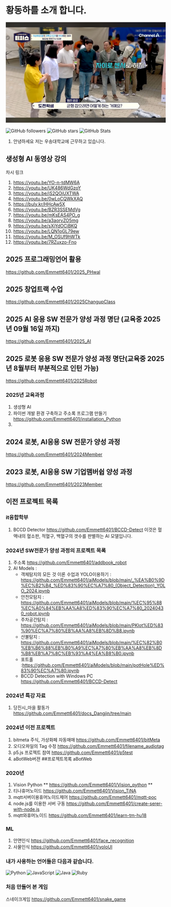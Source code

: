 # 황동하를 소개 합니다. 
![image](채널A.jpg)

![GitHub followers](https://img.shields.io/github/followers/Emmett6401?style=social)
![GitHub stars](https://img.shields.io/github/stars/Emmett6401?style=social)
![GitHub Stats](https://github-readme-stats.vercel.app/api?username=Emmett6401&show_icons=true&theme=radical)

  1. 안녕하세요 저는 우송대학교에 근무하고 있습니다.        
## 생성형 AI 동영상 강의 
차시 링크 
1. https://youtu.be/YO-n-tdMW6A
2. https://youtu.be/UK486WdGzoY
3. https://youtu.be/jS2QOiUXTWA
4. https://youtu.be/0wLoCQWkXAQ
5. https://buly.kr/HHcAw5X
6. https://youtu.be/BZR3SSEMdVg
7. https://youtu.be/mKsEAS4PO_g
8. https://youtu.be/a3aorvZO5mg
9. https://youtu.be/sXjYdOCiBKQ
10. https://youtu.be/LQN1oGL79ew
11. https://youtu.be/M_OSUf9hWTk
12. https://youtu.be/7RZuxzo-Fno

## 2025 프로그래밍언어 활용
   https://github.com/Emmett6401/2025_PHwal
   
## 2025 창업트랙 수업 
   https://github.com/Emmett6401/2025ChangupClass
   
## 2025 AI 응용 SW 전문가 양성 과정 명단 (교육중 2025년 09월 16일 까지)
  https://github.com/Emmett6401/2025_AI

## 2025 로봇 응용 SW 전문가 양성 과정 명단(교육중 2025년 8월부터 부분적으로 인턴 가능)
  https://github.com/Emmett6401/2025Robot

### 2025년 교육과정
1. 생성형 AI 
2. 파이썬 개발 환경 구축하고 주소록 프로그램 만들기 https://github.com/Emmett6401/installation_Python
3. 
  
## 2024 로봇, AI응용 SW 전문가 양성 과정  
  https://github.com/Emmett6401/2024Member

## 2023 로봇, AI응용 SW 기업맴버쉽 양성 과정
  https://github.com/Emmett6401/2023Member

## 이전 프로젝트 목록 
### it융합학부 
  1. BCCD Detector
     https://github.com/Emmett6401/BCCD-Detect
      이것은 혈액내의 혈소판, 적혈구, 백혈구의 갯수를 판별하는 AI 모델입니다.
     
### 2024년 SW전문가 양성 과정의 프로젝트 목록
  1. 주소록 https://github.com/Emmett6401/addbook_robot
  2. AI Models : 
     * 객체탐지의 모든 것 이론 수업과 YOLO이용하기 : https://github.com/Emmett6401/aiModels/blob/main/_%EA%B0%9D%EC%B2%B4_%ED%83%90%EC%A7%80_(Object_Detection)_YOLO_2024.ipynb
     * 안전모탐지 :
       https://github.com/Emmett6401/aiModels/blob/main/%EC%95%88%EC%A0%84%EB%AA%A8%ED%83%90%EC%A7%80_20240430_robot.ipynb
     * 주차공간탐지 :
       https://github.com/Emmett6401/aiModels/blob/main/PKlot%ED%83%90%EC%A7%80%EB%AA%A8%EB%8D%B8.ipynb
     * 산불탐지 : https://github.com/Emmett6401/aiModels/blob/main/%EC%82%B0%EB%B6%88%EB%B0%A9%EC%A7%80%EB%AA%A8%EB%8D%B8%EB%A7%8C%EB%93%A4%EA%B8%B0.ipynb
     * 포트홀 :https://github.com/Emmett6401/aiModels/blob/main/potHole%ED%83%90%EC%A7%80.ipynb
     * BCCD Detection with Windows PC https://github.com/Emmett6401/BCCD-Detect

### 2024년 특강 자료 
  1. 당진시_마을 활동가
     https://github.com/Emmett6401/docs_Dangjin/tree/main

### 2024년 이전 프로젝트 
  1. bitmeta 주식, 가상화페 자동매매 https://github.com/Emmett6401/bitMeta
  2. 오디오파일의 Tag 수정 https://github.com/Emmett6401/filename_audiotag
  3. p5.js 프로젝트 참여 https://github.com/Emmett6401/p5test
  4. aBotWeb버젼 ##프로젝트목록 aBotWeb

### 2020년
  1. Vision Python **  https://github.com/Emmett6401/Vision_python **
  2. 티나휴머노이드  https://github.com/Emmett6401/Vision_TiNA
  3. mqtt서버이용휴머노이드제어  https://github.com/Emmett6401/mqtt-poc
  4. node.js를 이용한 서버 구동  https://github.com/Emmett6401/create-serer-with-node.js
  5. mqtt와휴머노이드  https://github.com/Emmett6401/learn-tm-hu18

### ML
  1. 안면인식  https://github.com/Emmett6401/face_recognition
  2. 사물인식  https://github.com/Emmett6401/yoloUI



### 내가 사용하는 언어들은 다음과 같습니다. 
![Python](https://img.shields.io/badge/python-3.9-blue)
![JavaScript](https://img.shields.io/badge/JavaScript-ES6-yellow)
![Java](https://img.shields.io/badge/Java-11-red)
![Ruby](https://img.shields.io/badge/Ruby-3.0-red)

### 처음 만들어 본 게임 
스네이크게임 https://github.com/Emmett6401/snake_game

